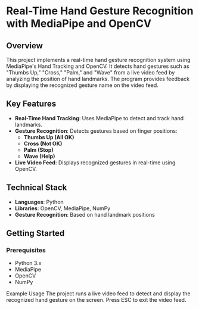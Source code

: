 # Real-Time Hand Gesture Recognition with MediaPipe and OpenCV

## Overview
This project implements a real-time hand gesture recognition system using MediaPipe's Hand Tracking and OpenCV. It detects hand gestures such as "Thumbs Up," "Cross," "Palm," and "Wave" from a live video feed by analyzing the position of hand landmarks. The program provides feedback by displaying the recognized gesture name on the video feed.

## Key Features
- **Real-Time Hand Tracking**: Uses MediaPipe to detect and track hand landmarks.
- **Gesture Recognition**: Detects gestures based on finger positions:
  - **Thumbs Up (All OK)**
  - **Cross (Not OK)**
  - **Palm (Stop)**
  - **Wave (Help)**
- **Live Video Feed**: Displays recognized gestures in real-time using OpenCV.

## Technical Stack
- **Languages**: Python
- **Libraries**: OpenCV, MediaPipe, NumPy
- **Gesture Recognition**: Based on hand landmark positions

## Getting Started

### Prerequisites
- Python 3.x
- MediaPipe
- OpenCV
- NumPy

Example Usage
The project runs a live video feed to detect and display the recognized hand gesture on the screen. Press ESC to exit the video feed.
